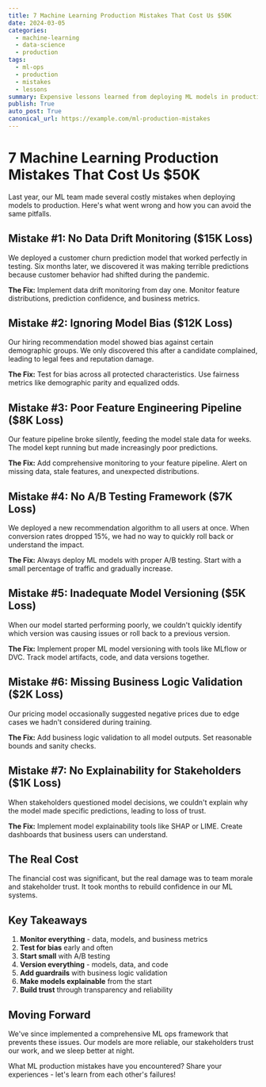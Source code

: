 ```yaml
---
title: 7 Machine Learning Production Mistakes That Cost Us $50K
date: 2024-03-05
categories:
  - machine-learning
  - data-science
  - production
tags:
  - ml-ops
  - production
  - mistakes
  - lessons
summary: Expensive lessons learned from deploying ML models in production.
publish: True
auto_post: True
canonical_url: https://example.com/ml-production-mistakes
---
```

# 7 Machine Learning Production Mistakes That Cost Us $50K

Last year, our ML team made several costly mistakes when deploying models to production. Here's what went wrong and how you can avoid the same pitfalls.

## Mistake #1: No Data Drift Monitoring ($15K Loss)

We deployed a customer churn prediction model that worked perfectly in testing. Six months later, we discovered it was making terrible predictions because customer behavior had shifted during the pandemic.

**The Fix:** Implement data drift monitoring from day one. Monitor feature distributions, prediction confidence, and business metrics.

## Mistake #2: Ignoring Model Bias ($12K Loss)

Our hiring recommendation model showed bias against certain demographic groups. We only discovered this after a candidate complained, leading to legal fees and reputation damage.

**The Fix:** Test for bias across all protected characteristics. Use fairness metrics like demographic parity and equalized odds.

## Mistake #3: Poor Feature Engineering Pipeline ($8K Loss)

Our feature pipeline broke silently, feeding the model stale data for weeks. The model kept running but made increasingly poor predictions.

**The Fix:** Add comprehensive monitoring to your feature pipeline. Alert on missing data, stale features, and unexpected distributions.

## Mistake #4: No A/B Testing Framework ($7K Loss)

We deployed a new recommendation algorithm to all users at once. When conversion rates dropped 15%, we had no way to quickly roll back or understand the impact.

**The Fix:** Always deploy ML models with proper A/B testing. Start with a small percentage of traffic and gradually increase.

## Mistake #5: Inadequate Model Versioning ($5K Loss)

When our model started performing poorly, we couldn't quickly identify which version was causing issues or roll back to a previous version.

**The Fix:** Implement proper ML model versioning with tools like MLflow or DVC. Track model artifacts, code, and data versions together.

## Mistake #6: Missing Business Logic Validation ($2K Loss)

Our pricing model occasionally suggested negative prices due to edge cases we hadn't considered during training.

**The Fix:** Add business logic validation to all model outputs. Set reasonable bounds and sanity checks.

## Mistake #7: No Explainability for Stakeholders ($1K Loss)

When stakeholders questioned model decisions, we couldn't explain why the model made specific predictions, leading to loss of trust.

**The Fix:** Implement model explainability tools like SHAP or LIME. Create dashboards that business users can understand.

## The Real Cost

The financial cost was significant, but the real damage was to team morale and stakeholder trust. It took months to rebuild confidence in our ML systems.

## Key Takeaways

1. **Monitor everything** - data, models, and business metrics
2. **Test for bias** early and often
3. **Start small** with A/B testing
4. **Version everything** - models, data, and code
5. **Add guardrails** with business logic validation
6. **Make models explainable** from the start
7. **Build trust** through transparency and reliability

## Moving Forward

We've since implemented a comprehensive ML ops framework that prevents these issues. Our models are more reliable, our stakeholders trust our work, and we sleep better at night.

What ML production mistakes have you encountered? Share your experiences - let's learn from each other's failures!
